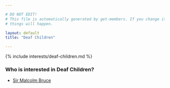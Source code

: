 ```yaml
---

# DO NOT EDIT!
# This file is automatically generated by get-members. If you change it, bad
# things will happen.

layout: default
title: "Deaf Children"

---
```


{% include interests/deaf-children.md %}

### Who is interested in Deaf Children?


* [Sir Malcolm Bruce](members/sir-malcolm-bruce.html)
